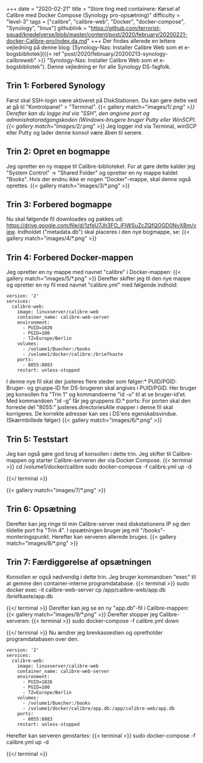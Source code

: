 +++
date = "2020-02-21"
title = "Store ting med containere: Kørsel af Calibre med Docker Compose (Synology pro-opsætning)"
difficulty = "level-3"
tags = ["calibre", "calibre-web", "Docker", "docker-compose", "Synology", "linux"]
githublink = "https://github.com/terrorist-squad/knedelverse/blob/master/content/post/2020/february/20200221-docker-Calibre-pro/index.da.md"
+++
Der findes allerede en lettere vejledning på denne blog: [Synology-Nas: Installer Calibre Web som et e-bogsbibliotek]({{< ref "post/2020/february/20200213-synology-calibreweb" >}} "Synology-Nas: Installer Calibre Web som et e-bogsbibliotek"). Denne vejledning er for alle Synology DS-fagfolk.
## Trin 1: Forbered Synology
Først skal SSH-login være aktiveret på DiskStationen. Du kan gøre dette ved at gå til "Kontrolpanel" > "Terminal".
{{< gallery match="images/1/*.png" >}}
Derefter kan du logge ind via "SSH", den angivne port og administratoradgangskoden (Windows-brugere bruger Putty eller WinSCP).
{{< gallery match="images/2/*.png" >}}
Jeg logger ind via Terminal, winSCP eller Putty og lader denne konsol være åben til senere.
## Trin 2: Opret en bogmappe
Jeg opretter en ny mappe til Calibre-biblioteket. For at gøre dette kalder jeg "System Control" -> "Shared Folder" og opretter en ny mappe kaldet "Books". Hvis der endnu ikke er nogen "Docker"-mappe, skal denne også oprettes.
{{< gallery match="images/3/*.png" >}}

## Trin 3: Forbered bogmappe
Nu skal følgende fil downloades og pakkes ud: https://drive.google.com/file/d/1zfeU7Jh3FO_jFlWSuZcZQfQOGD0NvXBm/view. Indholdet ("metadata.db") skal placeres i den nye bogmappe, se:
{{< gallery match="images/4/*.png" >}}

## Trin 4: Forbered Docker-mappen
Jeg opretter en ny mappe med navnet "calibre" i Docker-mappen:
{{< gallery match="images/5/*.png" >}}
Derefter skifter jeg til den nye mappe og opretter en ny fil med navnet "calibre.yml" med følgende indhold:
```
version: '2'
services:
  calibre-web:
    image: linuxserver/calibre-web
    container_name: calibre-web-server
    environment:
      - PUID=1026
      - PGID=100
      - TZ=Europe/Berlin
    volumes:
      - /volume1/Buecher:/books
      - /volume1/docker/calibre:/briefkaste
    ports:
      - 8055:8083
    restart: unless-stopped

```
I denne nye fil skal der justeres flere steder som følger:* PUID/PGID: Bruger- og gruppe-ID for DS-brugeren skal angives i PUID/PGID. Her bruger jeg konsollen fra "Trin 1" og kommandoerne "id -u" til at se bruger-id'et. Med kommandoen "id -g" får jeg gruppens ID.* ports: For porten skal den forreste del "8055:" justeres.directoriesAlle mapper i denne fil skal korrigeres. De korrekte adresser kan ses i DS'ens egenskabsvindue. (Skærmbillede følger)
{{< gallery match="images/6/*.png" >}}

## Trin 5: Teststart
Jeg kan også gøre god brug af konsollen i dette trin. Jeg skifter til Calibre-mappen og starter Calibre-serveren der via Docker Compose.
{{< terminal >}}
cd /volume1/docker/calibre
sudo docker-compose -f calibre.yml up -d

{{</ terminal >}}

{{< gallery match="images/7/*.png" >}}

## Trin 6: Opsætning
Derefter kan jeg ringe til min Calibre-server med diskstationens IP og den tildelte port fra "Trin 4". I opsætningen bruger jeg mit "/books"-monteringspunkt. Herefter kan serveren allerede bruges.
{{< gallery match="images/8/*.png" >}}

## Trin 7: Færdiggørelse af opsætningen
Konsollen er også nødvendig i dette trin. Jeg bruger kommandoen "exec" til at gemme den container-interne programdatabase.
{{< terminal >}}
sudo docker exec -it calibre-web-server cp /app/calibre-web/app.db /briefkaste/app.db

{{</ terminal >}}
Derefter kan jeg se en ny "app.db"-fil i Calibre-mappen:
{{< gallery match="images/9/*.png" >}}
Derefter stopper jeg Calibre-serveren:
{{< terminal >}}
sudo docker-compose -f calibre.yml down

{{</ terminal >}}
Nu ændrer jeg brevkassestien og opretholder programdatabasen over den.
```
version: '2'
services:
  calibre-web:
    image: linuxserver/calibre-web
    container_name: calibre-web-server
    environment:
      - PUID=1026
      - PGID=100
      - TZ=Europe/Berlin
    volumes:
      - /volume1/Buecher:/books
      - /volume1/docker/calibre/app.db:/app/calibre-web/app.db
    ports:
      - 8055:8083
    restart: unless-stopped

```
Herefter kan serveren genstartes:
{{< terminal >}}
sudo docker-compose -f calibre.yml up -d

{{</ terminal >}}
